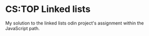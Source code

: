 # CS:TOP Linked lists
My solution to the linked lists odin project's assignment within the JavaScript path.
